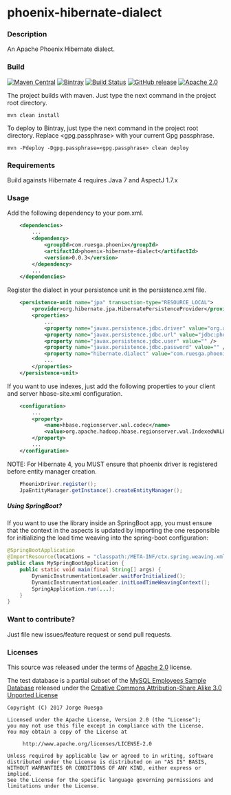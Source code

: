 phoenix-hibernate-dialect
=========================

### Description

An Apache Phoenix Hibernate dialect.

### Build


[![Maven Central](https://maven-badges.herokuapp.com/maven-central/com.ruesga.phoenix/phoenix-hibernate-dialect/badge.svg?style=flat)](http://search.maven.org/#search%7Cga%7C1%7Cg%3A%22com.ruesga.phoenix%22%20AND%20a%3A%22phoenix-hibernate-dialect%22) [![Bintray](https://img.shields.io/bintray/v/jruesga/maven/phoenix-hibernate-dialect.svg?maxAge=2592000)](https://bintray.com/jruesga/maven/phoenix-hibernate-dialect/_latestVersion) [![Build Status](https://travis-ci.org/jruesga/phoenix-hibernate-dialect.svg?branch=master)](https://travis-ci.org/jruesga/phoenix-hibernate-dialect/branches) [![GitHub release](https://img.shields.io/github/release/jruesga/phoenix-hibernate-dialect.svg)](https://github.com/jruesga/phoenix-hibernate-dialect/releases/latest) [![Apache 2.0](https://img.shields.io/github/license/jruesga/phoenix-hibernate-dialect.svg)](http://www.apache.org/licenses/LICENSE-2.0)

The project builds with maven. Just type the next command in the project root directory.

    mvn clean install

To deploy to Bintray, just type the next command in the project root directory. Replace <gpg.passphrase>
with your current Gpg passphrase.

    mvn -Pdeploy -Dgpg.passphrase=<gpg.passphrase> clean deploy


### Requirements

Build againsts Hibernate 4 requires Java 7 and AspectJ 1.7.x

### Usage

Add the following dependency to your pom.xml.

```xml
    <dependencies>
        ...
        <dependency>
            <groupId>com.ruesga.phoenix</groupId>
            <artifactId>phoenix-hibernate-dialect</artifactId>
            <version>0.0.3</version>
        </dependency>
        ...
    </dependencies>
```

Register the dialect in your persistence unit in the persistence.xml file.

```xml
    <persistence-unit name="jpa" transaction-type="RESOURCE_LOCAL">
        <provider>org.hibernate.jpa.HibernatePersistenceProvider</provider>
        <properties>
            ...
            <property name="javax.persistence.jdbc.driver" value="org.apache.phoenix.jdbc.PhoenixDriver" />
            <property name="javax.persistence.jdbc.url" value="jdbc:phoenix:<server:ip>:<path>" />
            <property name="javax.persistence.jdbc.user" value="" />
            <property name="javax.persistence.jdbc.password" value="" />
            <property name="hibernate.dialect" value="com.ruesga.phoenix.dialect.PhoenixDialect" />
            ...
        </properties>
    </persistence-unit>
```

If you want to use indexes, just add the following properties to your client and server
hbase-site.xml configuration.

```xml
    <configuration>
        ...
        <property>
            <name>hbase.regionserver.wal.codec</name>
            <value>org.apache.hadoop.hbase.regionserver.wal.IndexedWALEditCodec</value>
        </property>
        ...
    </configuration>
```


NOTE: For Hibernate 4, you MUST ensure that phoenix driver is registered before entity manager
creation.

```java
    PhoenixDriver.register();
    JpaEntityManager.getInstance().createEntityManager();
```


##### Using SpringBoot?

If you want to use the library inside an SpringBoot app, you must ensure that the context in the
aspects is updated by importing the one responsible for initializing the load time weaving into
the spring-boot configuration:

```java
@SpringBootApplication
@ImportResource(locations = "classpath:/META-INF/ctx.spring.weaving.xml")
public class MySpringBootApplication {
    public static void main(final String[] args) {
        DynamicInstrumentationLoader.waitForInitialized();
        DynamicInstrumentationLoader.initLoadTimeWeavingContext();
        SpringApplication.run(...);
    }
}
```

### Want to contribute?

Just file new issues/feature request or send pull requests.

### Licenses

This source was released under the terms of [Apache 2.0](http://www.apache.org/licenses/LICENSE-2.0.html) license.

The test database is a partial subset of the [MySQL Employees Sample Database](https://dev.mysql.com/doc/employee/en/)
released under the [Creative Commons Attribution-Share Alike 3.0 Unported License](http://creativecommons.org/licenses/by-sa/3.0/)


```
Copyright (C) 2017 Jorge Ruesga

Licensed under the Apache License, Version 2.0 (the "License");
you may not use this file except in compliance with the License.
You may obtain a copy of the License at

     http://www.apache.org/licenses/LICENSE-2.0

Unless required by applicable law or agreed to in writing, software
distributed under the License is distributed on an "AS IS" BASIS,
WITHOUT WARRANTIES OR CONDITIONS OF ANY KIND, either express or implied.
See the License for the specific language governing permissions and
limitations under the License.
```
